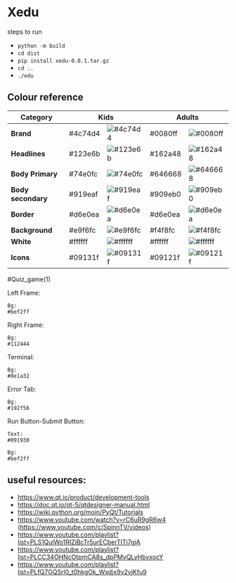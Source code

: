 # Xedu

steps to run
- `python -m build`
- `cd dist`
- `pip install xedu-0.0.1.tar.gz`
- `cd ..`
- `./edu`

## Colour reference
<table>
    <thead>
        <tr>
            <th>Category</th>
            <th colspan=2>Kids</th>
            <th colspan=2>Adults</th>
        </tr>
    </thead>
    <tbody>
        <tr>
            <td><b>Brand</b></td>
            <td>#4c74d4</td>
            <td><img src="https://via.placeholder.com/18/4c74d4?text=+" alt="#4c74d4"/></td>
            <td>#0080ff</td>
            <td><img src="https://via.placeholder.com/18/0080ff?text=+" alt="#0080ff"/></td>
        </tr>
        <tr>
            <td><b>Headlines</b></td>
            <td>#123e6b</td>
            <td><img src="https://via.placeholder.com/18/123e6b?text=+" alt="#123e6b"/></td>
            <td>#162a48</td>
            <td><img src="https://via.placeholder.com/18/162a48?text=+" alt="#162a48"/></td>
        </tr>
        <tr>
            <td><b>Body Primary</b></td>
            <td>#74e0fc</td>
            <td><img src="https://via.placeholder.com/18/74e0fc?text=+" alt="#74e0fc"/></td>
            <td>#646668</td>
            <td><img src="https://via.placeholder.com/18/646668?text=+" alt="#646668"/></td>
        </tr>
        <tr>
            <td><b>Body secondary</b></td>
            <td>#919eaf</td>
            <td><img src="https://via.placeholder.com/18/919eaf?text=+" alt="#919eaf"/></td>
            <td>#909eb0</td>
            <td><img src="https://via.placeholder.com/18/909eb0?text=+" alt="#909eb0"/></td>
        </tr>
        <tr>
            <td><b>Border</b></td>
            <td>#d6e0ea</td>
            <td><img src="https://via.placeholder.com/18/D6E0EA?text=+" alt="#d6e0ea"/></td>
            <td>#d6e0ea</td>
            <td><img src="https://via.placeholder.com/18/d6e0ea?text=+" alt="#d6e0ea"/></td>
        </tr>
        <tr>
            <td><b>Background</b></td>
            <td>#e9f6fc</td>
            <td><img src="https://via.placeholder.com/18/e9f6fc?text=+" alt="#e9f6fc"/></td>
            <td>#f4f8fc</td>
            <td><img src="https://via.placeholder.com/18/f4f8fc?text=+" alt="#f4f8fc"/></td>
        </tr>
        <tr>
            <td><b>White</b></td>
            <td>#ffffff</td>
            <td><img src="https://via.placeholder.com/18/ffffff?text=+" alt="#ffffff"/></td>
            <td>#ffffff</td>
            <td><img src="https://via.placeholder.com/18/ffffff?text=+" alt="#ffffff"/></td>
        </tr>
        <tr>
            <td><b>Icons</b></td>
            <td>#09131f</td>
            <td><img src="https://via.placeholder.com/18/09131f?text=+" alt="#09131f"/></td>
            <td>#09121f</td>
            <td><img src="https://via.placeholder.com/18/09121f?text=+" alt="#09121f"/></td>
        </tr>
    </tbody>
</table>

#Quiz_game(1)

Left Frame:

	Bg:
	#bef2ff
	
Right Frame:

	Bg:
	#112444
	
Terminal:

	Bg:
	#0e1a32
	
Error Tab:

	Bg:
	#192f56
	
Run Button-Submit Button:

	Text:
	#091930
	
	Bg:
	#bef2ff


## useful resources:
- https://www.qt.io/product/development-tools
- https://doc.qt.io/qt-5/qtdesigner-manual.html
- https://wiki.python.org/moin/PyQt/Tutorials
- https://www.youtube.com/watch?v=rC6uR9gR6w4 (https://www.youtube.com/c/SpinnTV/videos)
- https://www.youtube.com/playlist?list=PLS1QulWo1RIZiBcTr5urECberTITj7gjA
- https://www.youtube.com/playlist?list=PLCC34OHNcOtpmCA8s_dpPMvQLyHbvxocY
- https://www.youtube.com/playlist?list=PLfQ7GQSrl0_t0hkgOk_Wxdjx9v2vjKfu9


